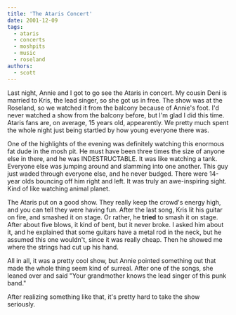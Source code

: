 ```yaml
---
title: 'The Ataris Concert'
date: 2001-12-09
tags:
  - ataris
  - concerts
  - moshpits
  - music
  - roseland
authors:
  - scott
---
```


Last night, Annie and I got to go see the Ataris in concert. My cousin Deni is married to Kris, the lead singer, so she got us in free. The show was at the Roseland, so we watched it from the balcony because of Annie's foot. I'd never watched a show from the balcony before, but I'm glad I did this time. Ataris fans are, on average, 15 years old, appearently. We pretty much spent the whole night just being startled by how young everyone there was.

One of the highlights of the evening was definitely watching this enormous fat dude in the mosh pit. He must have been three times the size of anyone else in there, and he was INDESTRUCTABLE. It was like watching a tank. Everyone else was jumping around and slamming into one another. This guy just waded through everyone else, and he never budged. There were 14-year olds bouncing off him right and left. It was truly an awe-inspiring sight. Kind of like watching animal planet.

The Ataris put on a good show. They really keep the crowd's energy high, and you can tell they were having fun. After the last song, Kris lit his guitar on fire, and smashed it on stage. Or rather, he **tried** to smash it on stage. After about five blows, it kind of bent, but it never broke. I asked him about it, and he explained that some guitars have a metal rod in the neck, but he assumed this one wouldn't, since it was really cheap. Then he showed me where the strings had cut up his hand.

All in all, it was a pretty cool show, but Annie pointed something out that made the whole thing seem kind of surreal. After one of the songs, she leaned over and said "Your grandmother knows the lead singer of this punk band."

After realizing something like that, it's pretty hard to take the show seriously.
